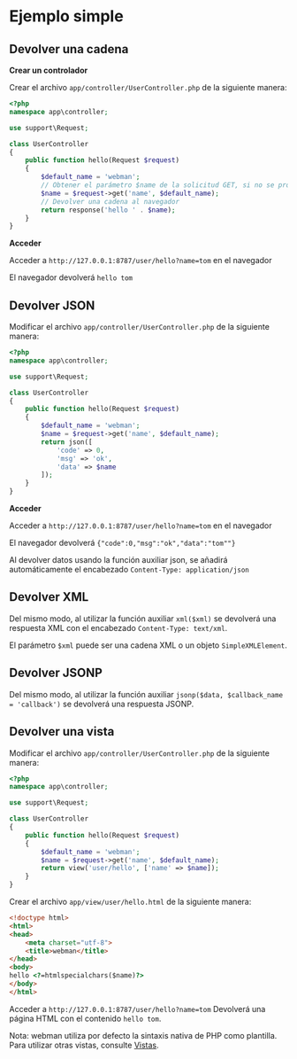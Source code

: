 # Ejemplo simple

## Devolver una cadena
**Crear un controlador**

Crear el archivo `app/controller/UserController.php` de la siguiente manera:

```php
<?php
namespace app\controller;

use support\Request;

class UserController
{
    public function hello(Request $request)
    {
        $default_name = 'webman';
        // Obtener el parámetro $name de la solicitud GET, si no se proporciona, devolverá $default_name
        $name = $request->get('name', $default_name);
        // Devolver una cadena al navegador
        return response('hello ' . $name);
    }
}
```

**Acceder**

Acceder a `http://127.0.0.1:8787/user/hello?name=tom` en el navegador

El navegador devolverá `hello tom`

## Devolver JSON
Modificar el archivo `app/controller/UserController.php` de la siguiente manera:

```php
<?php
namespace app\controller;

use support\Request;

class UserController
{
    public function hello(Request $request)
    {
        $default_name = 'webman';
        $name = $request->get('name', $default_name);
        return json([
            'code' => 0, 
            'msg' => 'ok', 
            'data' => $name
        ]);
    }
}
```

**Acceder**

Acceder a `http://127.0.0.1:8787/user/hello?name=tom` en el navegador

El navegador devolverá `{"code":0,"msg":"ok","data":"tom""}`

Al devolver datos usando la función auxiliar json, se añadirá automáticamente el encabezado `Content-Type: application/json`

## Devolver XML
Del mismo modo, al utilizar la función auxiliar `xml($xml)` se devolverá una respuesta XML con el encabezado `Content-Type: text/xml`.

El parámetro `$xml` puede ser una cadena XML o un objeto `SimpleXMLElement`.

## Devolver JSONP
Del mismo modo, al utilizar la función auxiliar `jsonp($data, $callback_name = 'callback')` se devolverá una respuesta JSONP.

## Devolver una vista
Modificar el archivo `app/controller/UserController.php` de la siguiente manera:

```php
<?php
namespace app\controller;

use support\Request;

class UserController
{
    public function hello(Request $request)
    {
        $default_name = 'webman';
        $name = $request->get('name', $default_name);
        return view('user/hello', ['name' => $name]);
    }
}
```

Crear el archivo `app/view/user/hello.html` de la siguiente manera:

```html
<!doctype html>
<html>
<head>
    <meta charset="utf-8">
    <title>webman</title>
</head>
<body>
hello <?=htmlspecialchars($name)?>
</body>
</html>
```

Acceder a `http://127.0.0.1:8787/user/hello?name=tom`
Devolverá una página HTML con el contenido `hello tom`.

Nota: webman utiliza por defecto la sintaxis nativa de PHP como plantilla. Para utilizar otras vistas, consulte [Vistas](view.md).
